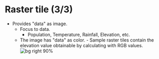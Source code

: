 # Raster tile (3/3)

- Provides "data" as image.
  - Focus to data.
    - Population, Temperature, Rainfall, Elevation, etc.
  - The image has "data" as color. - Sample raster tiles contain the elevation value obtainable by calculating with RGB values.
    ![bg right 90%](./images/5_gsi_map_2.png)

